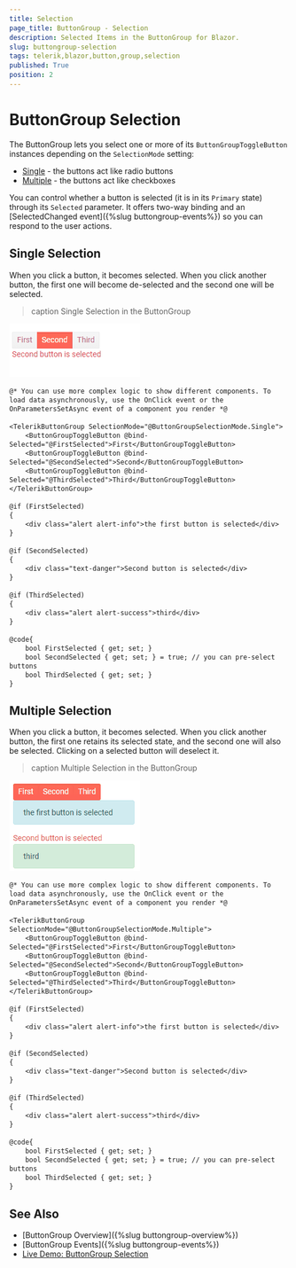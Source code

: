 ```yaml
---
title: Selection
page_title: ButtonGroup - Selection
description: Selected Items in the ButtonGroup for Blazor.
slug: buttongroup-selection
tags: telerik,blazor,button,group,selection
published: True
position: 2
---
```



# ButtonGroup Selection

The ButtonGroup lets you select one or more of its `ButtonGroupToggleButton` instances depending on the `SelectionMode` setting:

* [Single](#single-selection) - the buttons act like radio buttons
* [Multiple](#multiple-selection) - the buttons act like checkboxes

You can control whether a button is selected (it is in its `Primary` state) through its `Selected` parameter. It offers two-way binding and an [SelectedChanged event]({%slug buttongroup-events%}) so you can respond to the user actions.

## Single Selection

When you click a button, it becomes selected. When you click another button, the first one will become de-selected and the second one will be selected.

>caption Single Selection in the ButtonGroup

![Single selection in the button group](images/buttongroup-single-selection.gif)

````CSHTML
@* You can use more complex logic to show different components. To load data asynchronously, use the OnClick event or the OnParametersSetAsync event of a component you render *@

<TelerikButtonGroup SelectionMode="@ButtonGroupSelectionMode.Single">
    <ButtonGroupToggleButton @bind-Selected="@FirstSelected">First</ButtonGroupToggleButton>
    <ButtonGroupToggleButton @bind-Selected="@SecondSelected">Second</ButtonGroupToggleButton>
    <ButtonGroupToggleButton @bind-Selected="@ThirdSelected">Third</ButtonGroupToggleButton>
</TelerikButtonGroup>

@if (FirstSelected)
{
    <div class="alert alert-info">the first button is selected</div>
}

@if (SecondSelected)
{
    <div class="text-danger">Second button is selected</div>
}

@if (ThirdSelected)
{
    <div class="alert alert-success">third</div>
}

@code{
    bool FirstSelected { get; set; }
    bool SecondSelected { get; set; } = true; // you can pre-select buttons
    bool ThirdSelected { get; set; }
}
````


## Multiple Selection

When you click a button, it becomes selected. When you click another button, the first one retains its selected state, and the second one will also be selected. Clicking on a selected button will deselect it.

>caption Multiple Selection in the ButtonGroup

![Multiple selection in the button group](images/buttongroup-multiple-selection.gif)

````CSHTML
@* You can use more complex logic to show different components. To load data asynchronously, use the OnClick event or the OnParametersSetAsync event of a component you render *@

<TelerikButtonGroup SelectionMode="@ButtonGroupSelectionMode.Multiple">
    <ButtonGroupToggleButton @bind-Selected="@FirstSelected">First</ButtonGroupToggleButton>
    <ButtonGroupToggleButton @bind-Selected="@SecondSelected">Second</ButtonGroupToggleButton>
    <ButtonGroupToggleButton @bind-Selected="@ThirdSelected">Third</ButtonGroupToggleButton>
</TelerikButtonGroup>

@if (FirstSelected)
{
    <div class="alert alert-info">the first button is selected</div>
}

@if (SecondSelected)
{
    <div class="text-danger">Second button is selected</div>
}

@if (ThirdSelected)
{
    <div class="alert alert-success">third</div>
}

@code{
    bool FirstSelected { get; set; }
    bool SecondSelected { get; set; } = true; // you can pre-select buttons
    bool ThirdSelected { get; set; }
}
````


## See Also

  * [ButtonGroup Overview]({%slug buttongroup-overview%})
  * [ButtonGroup Events]({%slug buttongroup-events%})
  * [Live Demo: ButtonGroup Selection](https://demos.telerik.com/blazor-ui/buttongroup/selection)
